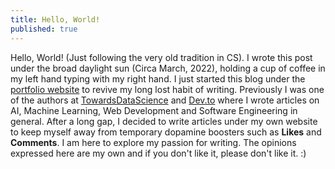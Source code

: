 ```yaml
---
title: Hello, World!
published: true
---
```


Hello, World! (Just following the very old tradition in CS). I wrote this post under the broad daylight sun (Circa March, 2022), holding a cup of coffee in my left hand typing with my right hand. I just started this blog under the [portfolio website](https://Narasimha1997.github.io) to revive my long lost habit of writing. Previously I was one of the authors at [TowardsDataScience](https://medium.com/@narasimhaprasannahn) and [Dev.to](https://dev.to/narasimha1997) where I wrote articles on AI, Machine Learning, Web Development and Software Engineering in general. After a long gap, I decided to write articles under my own website to keep myself away from temporary dopamine boosters such as **Likes** and **Comments**. I am here to explore my passion for writing. The opinions expressed here are my own and if you don't like it, please don't like it. :)